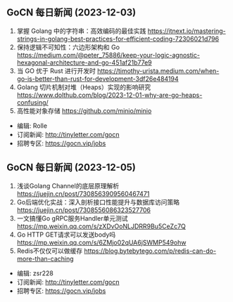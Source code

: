 ## GoCN 每日新闻 (2023-12-03)
1. 掌握 Golang 中的字符串：高效编码的最佳实践 https://itnext.io/mastering-strings-in-golang-best-practices-for-efficient-coding-72306021d796
2. 保持逻辑不可知性：六边形架构和 Go https://medium.com/@peter_75886/keep-your-logic-agnostic-hexagonal-architecture-and-go-451af21b77e9
3. 当 GO 优于 Rust 进行开发时 https://timothy-urista.medium.com/when-go-is-better-than-rust-for-development-3df26e484194
4. Golang 切片机制对堆（Heaps）实现的影响研究 https://www.dolthub.com/blog/2023-12-01-why-are-go-heaps-confusing/
5. 高性能对象存储 https://github.com/minio/minio

- 编辑: Rolle
- 订阅新闻: http://tinyletter.com/gocn
- 招聘专区: https://gocn.vip/jobs 

## GoCN 每日新闻 (2023-12-05)

1. 浅谈Golang Channel的底层原理解析 https://juejin.cn/post/7308563909560467471
2. Go后端优化实战：深入剖析接口性能提升与数据库访问策略 https://juejin.cn/post/7308556086323527706
3. 一文搞懂Go gRPC服务Handler单元测试 https://mp.weixin.qq.com/s/zXDvOoNLJDRR9Bu5CeZc7Q
4. Go HTTP GET请求可以发送body吗 https://mp.weixin.qq.com/s/6ZMjo02qUA6jSWMP549ohw 
5. Redis不仅仅可以做缓存 https://blog.bytebytego.com/p/redis-can-do-more-than-caching

- 编辑: zsr228
- 订阅新闻: http://tinyletter.com/gocn
- 招聘专区: https://gocn.vip/jobs